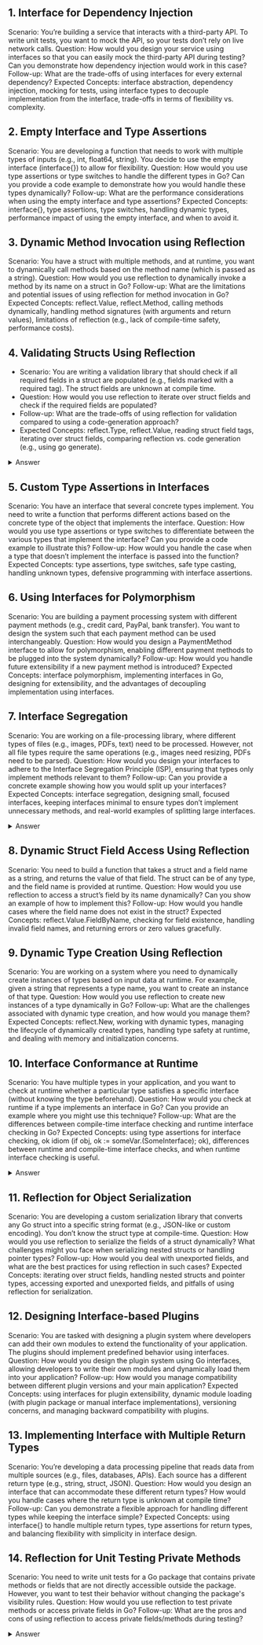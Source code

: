 ## 1. Interface for Dependency Injection
Scenario: You’re building a service that interacts with a third-party API. To write unit tests, you want to mock the API, so your tests don’t rely on live network calls.
Question: How would you design your service using interfaces so that you can easily mock the third-party API during testing? Can you demonstrate how dependency injection would work in this case?
Follow-up: What are the trade-offs of using interfaces for every external dependency?
Expected Concepts: interface abstraction, dependency injection, mocking for tests, using interface types to decouple implementation from the interface, trade-offs in terms of flexibility vs. complexity.

## 2. Empty Interface and Type Assertions
Scenario: You are developing a function that needs to work with multiple types of inputs (e.g., int, float64, string). You decide to use the empty interface (interface{}) to allow for flexibility.
Question: How would you use type assertions or type switches to handle the different types in Go? Can you provide a code example to demonstrate how you would handle these types dynamically?
Follow-up: What are the performance considerations when using the empty interface and type assertions?
Expected Concepts: interface{}, type assertions, type switches, handling dynamic types, performance impact of using the empty interface, and when to avoid it.

## 3. Dynamic Method Invocation using Reflection
Scenario: You have a struct with multiple methods, and at runtime, you want to dynamically call methods based on the method name (which is passed as a string).
Question: How would you use reflection to dynamically invoke a method by its name on a struct in Go?
Follow-up: What are the limitations and potential issues of using reflection for method invocation in Go?
Expected Concepts: reflect.Value, reflect.Method, calling methods dynamically, handling method signatures (with arguments and return values), limitations of reflection (e.g., lack of compile-time safety, performance costs).

## 4. Validating Structs Using Reflection
- Scenario: You are writing a validation library that should check if all required fields in a struct are populated (e.g., fields marked with a required tag). The struct fields are unknown at compile time.
- Question: How would you use reflection to iterate over struct fields and check if the required fields are populated?
- Follow-up: What are the trade-offs of using reflection for validation compared to using a code-generation approach?
- Expected Concepts: reflect.Type, reflect.Value, reading struct field tags, iterating over struct fields, comparing reflection vs. code generation (e.g., using go generate).

<details>
  <summary>Answer</summary>
  
  ```go

package main

import (
    "errors"
    "fmt"
    "reflect"
)

type User struct {
    Name    string `required:"true"`
    Email   string `required:"true"`
    Age     int    `required:"false"`
    Address string
}
package main

import (
    "fmt"
    "reflect"
    "errors"
)

// Function to validate struct fields based on 'required' tag
func ValidateStruct(s interface{}) error {
    // Get the reflect.Type and reflect.Value of the struct
    val := reflect.ValueOf(s)
    typ := reflect.TypeOf(s)

    // Ensure we received a struct
    if val.Kind() != reflect.Struct {
        return errors.New("input is not a struct")
    }

    // Iterate over each field in the struct
    for i := 0; i < val.NumField(); i++ {
        fieldVal := val.Field(i)
        fieldType := typ.Field(i)

        // Check if the field has a 'required' tag set to "true"
        if tag, ok := fieldType.Tag.Lookup("required"); ok && tag == "true" {
            // Check if the field is set to the zero value
            if isZeroValue(fieldVal) {
                return fmt.Errorf("field '%s' is required but not populated", fieldType.Name)
            }
        }
    }

    return nil
}

// Helper function to check if a field has a zero value
func isZeroValue(val reflect.Value) bool {
    switch val.Kind() {
    case reflect.String:
        return val.String() == ""
    case reflect.Int, reflect.Int8, reflect.Int16, reflect.Int32, reflect.Int64:
        return val.Int() == 0
    case reflect.Float32, reflect.Float64:
        return val.Float() == 0
    case reflect.Bool:
        return !val.Bool()
    case reflect.Ptr, reflect.Interface:
        return val.IsNil()
    default:
        return false
    }
}
func main() {
    user := User{
        Name:  "Alice",
        Email: "",  // Email is required but not populated
        Age:   30,
    }

    err := ValidateStruct(user)
    if err != nil {
        fmt.Println("Validation error:", err)
    } else {
        fmt.Println("Validation successful")
    }
}
```
</details>

## 5. Custom Type Assertions in Interfaces
Scenario: You have an interface that several concrete types implement. You need to write a function that performs different actions based on the concrete type of the object that implements the interface.
Question: How would you use type assertions or type switches to differentiate between the various types that implement the interface? Can you provide a code example to illustrate this?
Follow-up: How would you handle the case when a type that doesn’t implement the interface is passed into the function?
Expected Concepts: type assertions, type switches, safe type casting, handling unknown types, defensive programming with interface assertions.

## 6. Using Interfaces for Polymorphism
Scenario: You are building a payment processing system with different payment methods (e.g., credit card, PayPal, bank transfer). You want to design the system such that each payment method can be used interchangeably.
Question: How would you design a PaymentMethod interface to allow for polymorphism, enabling different payment methods to be plugged into the system dynamically?
Follow-up: How would you handle future extensibility if a new payment method is introduced?
Expected Concepts: interface polymorphism, implementing interfaces in Go, designing for extensibility, and the advantages of decoupling implementation using interfaces.

## 7. Interface Segregation
Scenario: You are working on a file-processing library, where different types of files (e.g., images, PDFs, text) need to be processed. However, not all file types require the same operations (e.g., images need resizing, PDFs need to be parsed).
Question: How would you design your interfaces to adhere to the Interface Segregation Principle (ISP), ensuring that types only implement methods relevant to them?
Follow-up: Can you provide a concrete example showing how you would split up your interfaces?
Expected Concepts: interface segregation, designing small, focused interfaces, keeping interfaces minimal to ensure types don’t implement unnecessary methods, and real-world examples of splitting large interfaces.

<details>
  <summary>Answer</summary>

To design a file-processing library that adheres to the Interface Segregation Principle (ISP), you should avoid creating large, monolithic interfaces that force all file types (e.g., images, PDFs, text) to implement methods they don't need. Instead, define small, focused interfaces that capture specific behaviors relevant to each file type.

### Design Approach:
- Split Interfaces by Responsibility: Each file type (e.g., images, PDFs, text) has its own specific set of operations. You should define separate interfaces for different behaviors, like resizing, parsing, or reading, so that only the necessary operations are exposed for each file type.

- Compose Interfaces: You can compose smaller interfaces when needed, allowing more complex types to implement multiple interfaces. For example, an image may need resizing and reading, while a PDF may only need parsing.

```go
// FileReader defines an interface for reading file contents
type FileReader interface {
    Read() ([]byte, error)
}

// ImageResizer defines an interface for resizing images
type ImageResizer interface {
    Resize(width int, height int) error
}

// PDFParser defines an interface for parsing PDFs
type PDFParser interface {
    Parse() (string, error)
}

// TextProcessor defines an interface for processing text files
type TextProcessor interface {
    ProcessText() (string, error)
}

// ImageFile struct implements FileReader and ImageResizer
type ImageFile struct {
    Path string
}

func (img *ImageFile) Read() ([]byte, error) {
    // Logic to read image file
    return []byte("image data"), nil
}

func (img *ImageFile) Resize(width int, height int) error {
    // Logic to resize image
    fmt.Printf("Resizing image to %dx%d\n", width, height)
    return nil
}

// PDFFile struct implements FileReader and PDFParser
type PDFFile struct {
    Path string
}

func (pdf *PDFFile) Read() ([]byte, error) {
    // Logic to read PDF file
    return []byte("pdf data"), nil
}

func (pdf *PDFFile) Parse() (string, error) {
    // Logic to parse PDF contents
    return "parsed PDF content", nil
}

// TextFile struct implements FileReader and TextProcessor
type TextFile struct {
    Path string
}

func (txt *TextFile) Read() ([]byte, error) {
    // Logic to read text file
    return []byte("text data"), nil
}

func (txt *TextFile) ProcessText() (string, error) {
    // Logic to process text
    return "processed text", nil
}

func main() {
    image := &ImageFile{Path: "image.png"}
    pdf := &PDFFile{Path: "document.pdf"}
    text := &TextFile{Path: "file.txt"}

    // Reading and resizing an image
    imgData, _ := image.Read()
    fmt.Println("Image data:", string(imgData))
    image.Resize(800, 600)

    // Reading and parsing a PDF
    pdfData, _ := pdf.Read()
    fmt.Println("PDF data:", string(pdfData))
    parsedContent, _ := pdf.Parse()
    fmt.Println("Parsed PDF:", parsedContent)

    // Reading and processing a text file
    txtData, _ := text.Read()
    fmt.Println("Text data:", string(txtData))
    processedText, _ := text.ProcessText()
    fmt.Println("Processed text:", processedText)
}
```

```python
from abc import ABC, abstractmethod

# FileReader interface for reading file content
class FileReader(ABC):
    @abstractmethod
    def read(self):
        pass

# ImageResizer interface for resizing images
class ImageResizer(ABC):
    @abstractmethod
    def resize(self, width: int, height: int):
        pass

# PDFParser interface for parsing PDFs
class PDFParser(ABC):
    @abstractmethod
    def parse(self) -> str:
        pass

# TextProcessor interface for processing text files
class TextProcessor(ABC):
    @abstractmethod
    def process_text(self) -> str:
        pass
```
</details>


## 8. Dynamic Struct Field Access Using Reflection
Scenario: You need to build a function that takes a struct and a field name as a string, and returns the value of that field. The struct can be of any type, and the field name is provided at runtime.
Question: How would you use reflection to access a struct’s field by its name dynamically? Can you show an example of how to implement this?
Follow-up: How would you handle cases where the field name does not exist in the struct?
Expected Concepts: reflect.Value.FieldByName, checking for field existence, handling invalid field names, and returning errors or zero values gracefully.

## 9. Dynamic Type Creation Using Reflection
Scenario: You are working on a system where you need to dynamically create instances of types based on input data at runtime. For example, given a string that represents a type name, you want to create an instance of that type.
Question: How would you use reflection to create new instances of a type dynamically in Go?
Follow-up: What are the challenges associated with dynamic type creation, and how would you manage them?
Expected Concepts: reflect.New, working with dynamic types, managing the lifecycle of dynamically created types, handling type safety at runtime, and dealing with memory and initialization concerns.

## 10. Interface Conformance at Runtime
Scenario: You have multiple types in your application, and you want to check at runtime whether a particular type satisfies a specific interface (without knowing the type beforehand).
Question: How would you check at runtime if a type implements an interface in Go? Can you provide an example where you might use this technique?
Follow-up: What are the differences between compile-time interface checking and runtime interface checking in Go?
Expected Concepts: using type assertions for interface checking, ok idiom (if obj, ok := someVar.(SomeInterface); ok), differences between runtime and compile-time interface checks, and when runtime interface checking is useful.

<details>
  <summary>Answer</summary>

  ```golang
  func PrintDescription(d Describer) {
    fmt.Println(d.Describe())  // Compile-time check ensures 'd' implements Describer
}

p := Person{Name: "Alice", Age: 25}
PrintDescription(p)  // No need for runtime check; compiler guarantees correctness
```

Checked at Runtime: Using type assertions or type switches, you can check whether a type implements an interface dynamically. This is useful in situations where the type is not known at compile-time.
Flexible but Slower: Runtime checks allow for more dynamic behavior but come with some performance cost due to the overhead of reflection and type assertion.

</details>

## 11. Reflection for Object Serialization
Scenario: You are developing a custom serialization library that converts any Go struct into a specific string format (e.g., JSON-like or custom encoding). You don’t know the struct type at compile-time.
Question: How would you use reflection to serialize the fields of a struct dynamically? What challenges might you face when serializing nested structs or handling pointer types?
Follow-up: How would you deal with unexported fields, and what are the best practices for using reflection in such cases?
Expected Concepts: iterating over struct fields, handling nested structs and pointer types, accessing exported and unexported fields, and pitfalls of using reflection for serialization.

## 12. Designing Interface-based Plugins
Scenario: You are tasked with designing a plugin system where developers can add their own modules to extend the functionality of your application. The plugins should implement predefined behavior using interfaces.
Question: How would you design the plugin system using Go interfaces, allowing developers to write their own modules and dynamically load them into your application?
Follow-up: How would you manage compatibility between different plugin versions and your main application?
Expected Concepts: using interfaces for plugin extensibility, dynamic module loading (with plugin package or manual interface implementations), versioning concerns, and managing backward compatibility with plugins.

## 13. Implementing Interface with Multiple Return Types
Scenario: You’re developing a data processing pipeline that reads data from multiple sources (e.g., files, databases, APIs). Each source has a different return type (e.g., string, struct, JSON).
Question: How would you design an interface that can accommodate these different return types? How would you handle cases where the return type is unknown at compile time?
Follow-up: Can you demonstrate a flexible approach for handling different types while keeping the interface simple?
Expected Concepts: using interface{} to handle multiple return types, type assertions for return types, and balancing flexibility with simplicity in interface design.

## 14. Reflection for Unit Testing Private Methods
Scenario: You need to write unit tests for a Go package that contains private methods or fields that are not directly accessible outside the package. However, you want to test their behavior without changing the package's visibility rules.
Question: How would you use reflection to test private methods or access private fields in Go?
Follow-up: What are the pros and cons of using reflection to access private fields/methods during testing?

<details>
  <summary>Answer</summary>

In Go, you can't directly access private (unexported) methods or fields from outside a package due to the language's strict visibility rules. However, reflection can be used to bypass these restrictions and allow testing of unexported fields or methods.

Accessing Private Fields/Methods via Reflection
You can use Go’s reflect package to access unexported fields or call unexported methods during testing. Here's how you would approach this:

### Example Scenario:
Assume you have a package mypackage with a private struct myStruct and an unexported method calculate() that you want to test.

```golang
// mypackage/myfile.go
package mypackage

type myStruct struct {
    value int
}

// unexported method
func (m *myStruct) calculate() int {
    return m.value * 2
}

// mypackage/myfile_test.go
package mypackage

import (
    "reflect"
    "testing"
)

func TestCalculate(t *testing.T) {
    // Create an instance of myStruct
    m := &myStruct{value: 5}

    // Get the reflect.Value of the method by name (even though it's unexported)
    method := reflect.ValueOf(m).MethodByName("calculate")
    if !method.IsValid() {
        t.Fatalf("Method 'calculate' not found")
    }

    // Call the method using reflection
    result := method.Call(nil) // nil because calculate() takes no arguments

    // Check the result
    expected := 10
    if result[0].Int() != int64(expected) {
        t.Errorf("Expected %d but got %d", expected, result[0].Int())
    }
}

func TestAccessPrivateField(t *testing.T) {
    // Create an instance of myStruct
    m := &myStruct{value: 5}

    // Get reflect.Value of the struct
    v := reflect.ValueOf(m).Elem() // Use Elem() to get the value from the pointer

    // Access the unexported field
    field := v.FieldByName("value")
    if !field.IsValid() {
        t.Fatalf("Field 'value' not found")
    }

    // Modify the field value (make it writable)
    field.SetInt(10)

    // Check if the value is updated
    if m.value != 10 {
        t.Errorf("Expected value to be 10 but got %d", m.value)
    }
}
```
</details>
